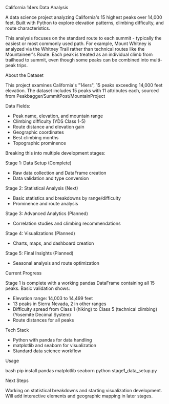 California 14ers Data Analysis

A data science project analyzing California's 15 highest peaks over 14,000 feet. Built with Python to explore elevation patterns, climbing difficulty, and route characteristics.

This analysis focuses on the standard route to each summit - typically the easiest or most commonly used path. For example, Mount Whitney is analyzed via the Whitney Trail rather than technical routes like the Mountaineer's Route. Each peak is treated as an individual climb from trailhead to summit, even though some peaks can be combined into multi-peak trips.

About the Dataset

This project examines California's "14ers", 15 peaks exceeding 14,000 feet elevation. The dataset includes 15 peaks with 11 attributes each, sourced from Peakbagger/SummitPost/MountainProject

Data Fields:
- Peak name, elevation, and mountain range
- Climbing difficulty (YDS Class 1-5) 
- Route distance and elevation gain
- Geographic coordinates
- Best climbing months
- Topographic prominence


Breaking this into multiple development stages:

Stage 1: Data Setup (Complete)
- Raw data collection and DataFrame creation
- Data validation and type conversion

Stage 2: Statistical Analysis (Next)
- Basic statistics and breakdowns by range/difficulty
- Prominence and route analysis  

Stage 3: Advanced Analytics (Planned)
- Correlation studies and climbing recommendations

Stage 4: Visualizations (Planned) 
- Charts, maps, and dashboard creation

Stage 5: Final Insights (Planned)
- Seasonal analysis and route optimization

Current Progress

Stage 1 is complete with a working pandas DataFrame containing all 15 peaks. Basic validation shows:

- Elevation range: 14,003 to 14,499 feet
- 13 peaks in Sierra Nevada, 2 in other ranges  
- Difficulty spread from Class 1 (hiking) to Class 5 (technical climbing) (Yosemite Decimal System)
- Route distances for all peaks

Tech Stack

- Python with pandas for data handling
- matplotlib and seaborn for visualization
- Standard data science workflow

Usage

bash
pip install pandas matplotlib seaborn
python stage1_data_setup.py

Next Steps

Working on statistical breakdowns and starting visualization development. Will add interactive elements and geographic mapping in later stages.

